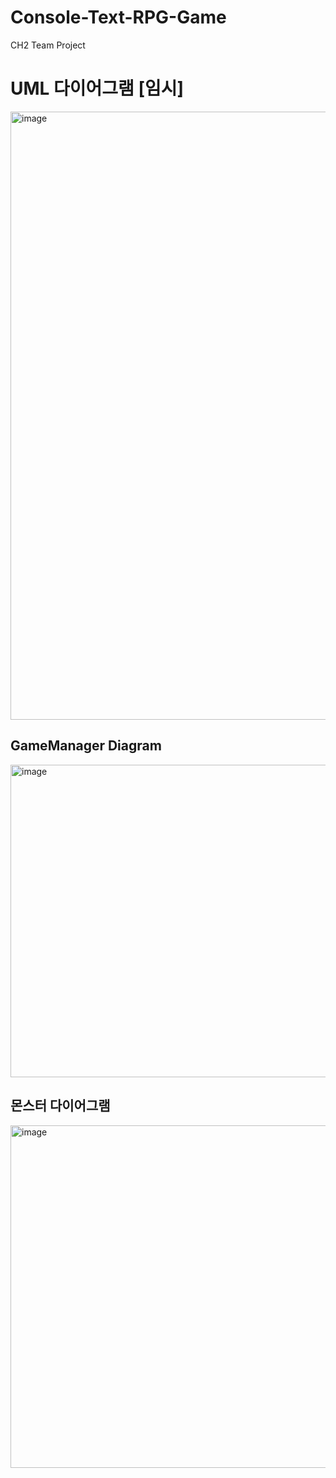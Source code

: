 # Console-Text-RPG-Game
CH2 Team Project

# UML 다이어그램 [임시]
<img width="1760" height="973" alt="image" src="https://github.com/user-attachments/assets/c8bb8473-ddb1-4887-a2f6-aa084d7f2200" />


## GameManager Diagram
<img width="700" height="500" alt="image" src="https://github.com/user-attachments/assets/eaa4c825-6f67-43f7-ab6c-72ef666de498" />



## 몬스터 다이어그램
<img width="1190" height="548" alt="image" src="https://github.com/user-attachments/assets/f9b12f6a-1dd9-4cd2-b731-8d01d5ab6d30" />

